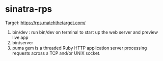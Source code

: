 # sinatra-rps

Target: https://rps.matchthetarget.com/

1. bin/dev : run bin/dev on terminal to start up the web server and preview live app
2. bin/server
3. puma gem is a threaded Ruby HTTP application server processing requests across a TCP and/or UNIX socket. 
